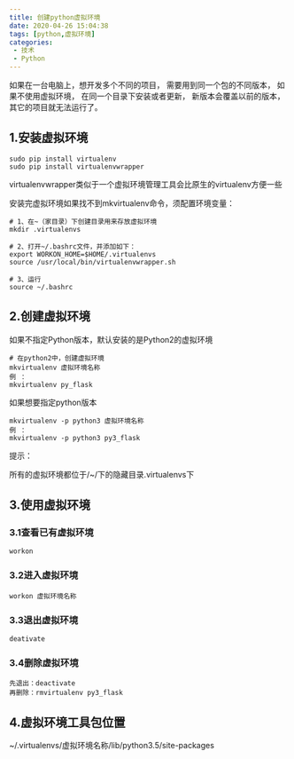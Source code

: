 ```yaml
---
title: 创建python虚拟环境
date: 2020-04-26 15:04:38
tags: [python,虚拟环境]
categories:
 - 技术
 - Python
---
```


如果在一台电脑上，想开发多个不同的项目， 需要用到同一个包的不同版本， 如果不使用虚拟环境， 在同一个目录下安装或者更新， 新版本会覆盖以前的版本， 其它的项目就无法运行了。

<!--more-->

## 1.安装虚拟环境

```
sudo pip install virtualenv
sudo pip install virtualenvwrapper
```

virtualenvwrapper类似于一个虚拟环境管理工具会比原生的virtualenv方便一些

安装完虚拟环境如果找不到mkvirtualenv命令，须配置环境变量：

```
# 1、在~（家目录）下创建目录用来存放虚拟环境
mkdir .virtualenvs

# 2、打开~/.bashrc文件，并添加如下：
export WORKON_HOME=$HOME/.virtualenvs
source /usr/local/bin/virtualenvwrapper.sh

# 3、运行
source ~/.bashrc
```

## 2.创建虚拟环境

如果不指定Python版本，默认安装的是Python2的虚拟环境

```
# 在python2中，创建虚拟环境
mkvirtualenv 虚拟环境名称
例 ：
mkvirtualenv py_flask
```

如果想要指定python版本

```
mkvirtualenv -p python3 虚拟环境名称
例 ：
mkvirtualenv -p python3 py3_flask
```

提示：

所有的虚拟环境都位于/~/下的隐藏目录.virtualenvs下

## 3.使用虚拟环境

### 3.1查看已有虚拟环境

```
workon
```

### 3.2进入虚拟环境

```
workon 虚拟环境名称
```

### 3.3退出虚拟环境

```
deativate
```

### 3.4删除虚拟环境

```
先退出：deactivate
再删除：rmvirtualenv py3_flask
```

## 4.虚拟环境工具包位置

~/.virtualenvs/虚拟环境名称/lib/python3.5/site-packages


